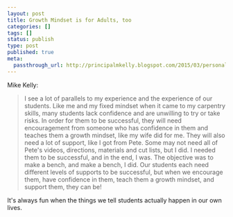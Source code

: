 ```yaml
---
layout: post
title: Growth Mindset is for Adults, too
categories: []
tags: []
status: publish
type: post
published: true
meta:
  passthrough_url: http://principalmkelly.blogspot.com/2015/03/personal-growth-mindset-experience.html
---
```


Mike Kelly:


>I see a lot of parallels to my experience and the experience of our students. Like me and my fixed mindset when it came to my carpentry skills, many students lack confidence and are unwilling to try or take risks. In order for them to be successful, they will need encouragement from someone who has confidence in them and teaches them a growth mindset, like my wife did for me. They will also need a lot of support, like I got from Pete. Some may not need all of Pete's videos, directions, materials and cut lists, but I did. I needed them to be successful, and in the end, I was. The objective was to make a bench, and make a bench, I did. Our students each need different levels of supports to be successful, but when we encourage them, have confidence in them, teach them a growth mindset, and support them, they can be!



It's always fun when the things we tell students actually happen in our own lives.
